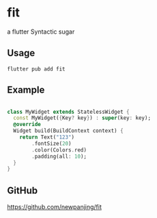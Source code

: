 # fit

a flutter Syntactic sugar

## Usage

```shell
flutter pub add fit
```

## Example
```dart

class MyWidget extends StatelessWidget {
  const MyWidget({Key? key}) : super(key: key);
  @override
  Widget build(BuildContext context) {
    return Text("123")
        .fontSize(20)
        .color(Colors.red)
        .padding(all: 10);
  }
}

```

## GitHub

https://github.com/newpanjing/fit